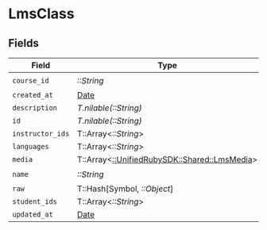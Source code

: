 # LmsClass


## Fields

| Field                                                                           | Type                                                                            | Required                                                                        | Description                                                                     |
| ------------------------------------------------------------------------------- | ------------------------------------------------------------------------------- | ------------------------------------------------------------------------------- | ------------------------------------------------------------------------------- |
| `course_id`                                                                     | *::String*                                                                      | :heavy_check_mark:                                                              | N/A                                                                             |
| `created_at`                                                                    | [Date](https://ruby-doc.org/stdlib-2.6.1/libdoc/date/rdoc/Date.html)            | :heavy_minus_sign:                                                              | N/A                                                                             |
| `description`                                                                   | *T.nilable(::String)*                                                           | :heavy_minus_sign:                                                              | N/A                                                                             |
| `id`                                                                            | *T.nilable(::String)*                                                           | :heavy_minus_sign:                                                              | N/A                                                                             |
| `instructor_ids`                                                                | T::Array<*::String*>                                                            | :heavy_minus_sign:                                                              | N/A                                                                             |
| `languages`                                                                     | T::Array<*::String*>                                                            | :heavy_minus_sign:                                                              | N/A                                                                             |
| `media`                                                                         | T::Array<[::UnifiedRubySDK::Shared::LmsMedia](../../models/shared/lmsmedia.md)> | :heavy_minus_sign:                                                              | N/A                                                                             |
| `name`                                                                          | *::String*                                                                      | :heavy_check_mark:                                                              | N/A                                                                             |
| `raw`                                                                           | T::Hash[Symbol, *::Object*]                                                     | :heavy_minus_sign:                                                              | N/A                                                                             |
| `student_ids`                                                                   | T::Array<*::String*>                                                            | :heavy_minus_sign:                                                              | N/A                                                                             |
| `updated_at`                                                                    | [Date](https://ruby-doc.org/stdlib-2.6.1/libdoc/date/rdoc/Date.html)            | :heavy_minus_sign:                                                              | N/A                                                                             |